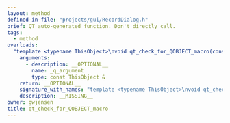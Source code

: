 ```yaml
---
layout: method
defined-in-file: "projects/gui/RecordDialog.h"
brief: QT auto-generated function. Don't directly call.
tags:
  - method
overloads:
  "template <typename ThisObject>\nvoid qt_check_for_QOBJECT_macro(const ThisObject &) const":
    arguments:
      - description: __OPTIONAL__
        name: _q_argument
        type: const ThisObject &
    return: __OPTIONAL__
    signature_with_names: "template <typename ThisObject>\nvoid qt_check_for_QOBJECT_macro(const ThisObject & _q_argument) const"
    description: __MISSING__
owner: gwjensen
title: qt_check_for_QOBJECT_macro
---
```

